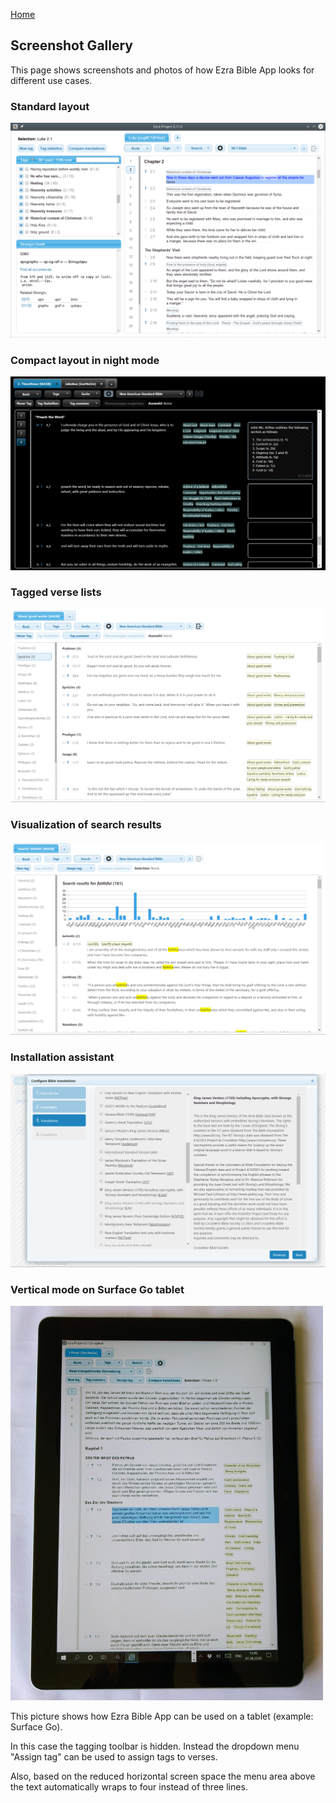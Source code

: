 <p id="navigation">
  <a href="https://ezrabibleapp.net">Home</a>
</p>

## Screenshot Gallery

This page shows screenshots and photos of how Ezra Bible App looks for different use cases.

### Standard layout

![Ezra Bible App 0.11.0](/assets/screenshots/ezra_project_0_11_0.png "Ezra Bible App 0.11.0")

### Compact layout in night mode

![Ezra Bible App 0.13.0 Night Mode](/assets/screenshots/ezra_project_0_13_0_night_mode.png "Ezra Bible App 0.13.0 Night Mode")

### Tagged verse lists

![Ezra Bible App 0.13.0 Tagged Verse List](/assets/screenshots/ezra_project_0_13_0_tagged_verse_list.png "Ezra Bible App 0.13.0 Tagged Verse List")

### Visualization of search results

![Ezra Bible App 0.13.0 Search Results](/assets/screenshots/ezra_project_0_13_0_search_results.png "Ezra Bible App 0.13.0 Search Results")

### Installation assistant

![Ezra Bible App 0.13.0 Installation Assistant](/assets/screenshots/ezra_project_0_13_0_install_assistant.png "Ezra Bible App 0.13.0 Install Assistant")

### Vertical mode on Surface Go tablet

<img src="/assets/screenshots/ezra_project_0_13_0_surface_go.jpg" alt="Ezra Bible App 0.13.0 on Surface Go" width="500"/>

This picture shows how Ezra Bible App can be used on a tablet (example: Surface Go).

In this case the tagging toolbar is hidden. Instead the dropdown menu "Assign tag" can be used to assign tags to verses.

Also, based on the reduced horizontal screen space the menu area above the text automatically wraps to four instead of three lines.

<div style="clear: both; padding-top: 1em"></div>